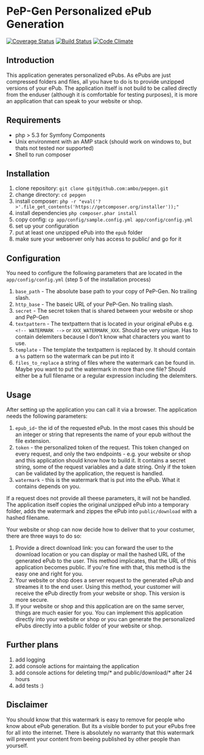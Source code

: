 # PeP-Gen Personalized ePub Generation

[![Coverage Status](https://coveralls.io/repos/ambo/pepgen/badge.svg?branch=dev-2.0&service=github)](https://coveralls.io/github/ambo/pepgen?branch=master)
[![Build Status](https://travis-ci.org/ambo/pepgen.svg?branch=dev-2.0)](https://travis-ci.org/ambo/pepgen)
[![Code Climate](https://codeclimate.com/github/ambo/pepgen/badges/gpa.svg)](https://codeclimate.com/github/ambo/pepgen)

## Introduction

This application generates personalized ePubs. As ePubs are just compressed folders and files, all you have to do is to provide unzipped versions of your ePub. The application itself is not build to be called directly from the enduser (although it is comfortable for testing purposes), it is more an application that can speak to your website or shop.

## Requirements

* php > 5.3 for Symfony Components
* Unix environment with an AMP stack (should work on windows to, but thats not tested nor supported)
* Shell to run composer

## Installation

1. clone repository: `git clone git@github.com:ambo/pepgen.git`
2. change directory: `cd pepgen`
3. install composer: `php -r "eval('?>'.file_get_contents('https://getcomposer.org/installer'));"`
4. install dependencies `php composer.phar install`
5. copy config: `cp app/config/sample.config.yml app/config/config.yml`
6. set up your configuration
7. put at least one unzipped ePub into the `epub` folder
8. make sure your webserver only has access to public/ and go for it

## Configuration

You need to configure the following parameters that are located in the `app/config/config.yml` (step 5 of the installation process)

1. `base_path` - The absolute base path to your copy of PeP-Gen. No trailing slash.
2. `http_base` - The baseic URL of your PeP-Gen. No trailing slash.
3. `secret` - The secret token that is shared between your website or shop and PeP-Gen
4. `textpattern` - The textpattern that is located in your original ePubs e.g. `<!-- WATERMARK -->` or `XXX_WATERMARK_XXX`. Should be very unique. Has to contain delemiters because I don't know what characters you want to use.
5. `template` - The template the textpattern is replaced by. It should contain a `%s` pattern so the watermark can be put into it
6. `files_to_replace` a string of files where the watermark can be found in. Maybe you want to put the watermark in more than one file? Should either be a full filename or a regular expression including the delemiters.


## Usage

After setting up the application you can call it via a browser. The application needs the following parameters:

1. `epub_id`- the id of the requested ePub. In the most cases this should be an integer or string that represents the name of your epub without the file extension.
2. `token` - the personalized token of the request. This token changed on every request, and only the two endpoints - e.g. your website or shop and this application should know how to build it. It contains a secret string, some of the request variables and a date string. Only if the token can be validated by the application, the request is handled.
3. `watermark` - this is the watermark that is put into the ePub. What it contains depends on you.

If a request does not provide all theese parameters, it will not be handled. The application itself copies the original unzipped ePub into a temporary folder, adds the watermark and zippes the ePub into `public/download` with a hashed filename.

Your website or shop can now decide how to deliver that to your costumer, there are three ways to do so:

1. Provide a direct download link: you can forward the user to the download location or you can display or mail the hashed URL of the generated ePub to the user. This method implicates, that the URL of this application becomes public. If you're fine with that, this method is the easy one and right for you.
2. Your website or shop does a server request to the generated ePub and streames it to the end user. Using this method, your customer will receive the ePub directly from your website or shop. This version is more secure.
3. If your website or shop and this application are on the same server, things are much easier for you. You can implement this application directly into your website or shop or you can generate the personalized ePubs directly into a public folder of your website or shop.

## Further plans

1. add logging
2. add console actions for maintaing the application
3. add console actions for deleting tmp/* and public/download/* after 24 hours
4. add tests :)

## Disclaimer

You should know that this watermark is easy to remove for people who know about ePub generation. But its a visible border to put your ePubs free for all into the internet. There is absolutely no warranty that this watermark will prevent your content from beeing published by other people than yourself.

